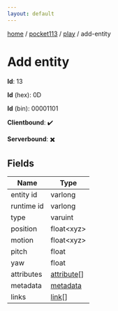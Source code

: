 ```yaml
---
layout: default
---
```


[home](/)  /  [pocket113](/protocol/pocket113)  /  [play](/protocol/pocket113/play)  /  add-entity

# Add entity

**Id**: 13

**Id** (hex): 0D

**Id** (bin): 00001101

**Clientbound**: ✔️

**Serverbound**: ✖️

## Fields

Name | Type
---|---
entity id | varlong
runtime id | varlong
type | varuint
position | float&lt;xyz&gt;
motion | float&lt;xyz&gt;
pitch | float
yaw | float
attributes | [attribute](/protocol/pocket113/types/attribute)[]
metadata | [metadata](/protocol/pocket113/metadata)
links | [link](/protocol/pocket113/types/link)[]

